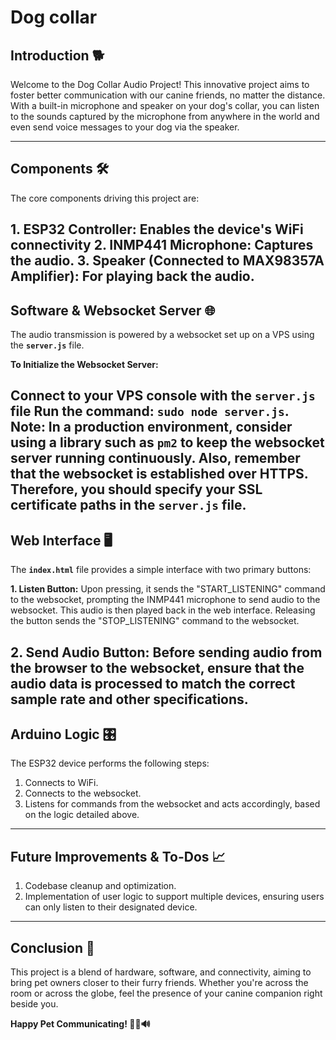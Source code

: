 # Dog collar
## Introduction 🐕

Welcome to the Dog Collar Audio Project! This innovative project aims to foster better communication with our canine friends, no matter the distance. With a built-in microphone and speaker on your dog's collar, you can listen to the sounds captured by the microphone from anywhere in the world and even send voice messages to your dog via the speaker.

---

## Components 🛠

The core components driving this project are:

**1. ESP32 Controller:** Enables the device's WiFi connectivity
**2. INMP441 Microphone:** Captures the audio.
**3. Speaker (Connected to MAX98357A Amplifier):** For playing back the audio.
---

## Software & Websocket Server 🌐

The audio transmission is powered by a websocket set up on a VPS using the **`server.js`** file.

**To Initialize the Websocket Server:**

Connect to your VPS console with the **`server.js`** file
Run the command: **`sudo node server.js`**.
Note: In a production environment, consider using a library such as **`pm2`** to keep the websocket server running continuously. Also, remember that the websocket is established over HTTPS. Therefore, you should specify your SSL certificate paths in the **`server.js`** file.
---

## Web Interface 🖥

The **`index.html`** file provides a simple interface with two primary buttons:

**1. Listen Button:** Upon pressing, it sends the "START_LISTENING" command to the websocket, prompting the INMP441 microphone to send audio to the websocket. This audio is then played back in the web interface. Releasing the button sends the "STOP_LISTENING" command to the websocket.

**2. Send Audio Button:**
Before sending audio from the browser to the websocket, ensure that the audio data is processed to match the correct sample rate and other specifications.
---

## Arduino Logic 🎛

The ESP32 device performs the following steps:

1. Connects to WiFi.
2. Connects to the websocket.
3. Listens for commands from the websocket and acts accordingly, based on the logic detailed above.

---

## Future Improvements & To-Dos 📈

1. Codebase cleanup and optimization.
2. Implementation of user logic to support multiple devices, ensuring users can only listen to their designated device.

---

## Conclusion 🐾

This project is a blend of hardware, software, and connectivity, aiming to bring pet owners closer to their furry friends. Whether you're across the room or across the globe, feel the presence of your canine companion right beside you.

**Happy Pet Communicating! 🎉🐶🔊**
